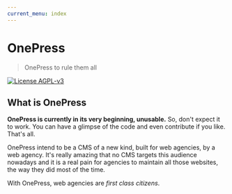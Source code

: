 ```yaml
---
current_menu: index
---
```

# OnePress

> OnePress to rule them all

[![License AGPL-v3](https://img.shields.io/github/license/taophp/OnePress.svg?style=popout-square)](https://www.gnu.org/licenses/agpl-3.0.en.html)

## What is OnePress

**OnePress is currently in its very beginning, unusable.** So, don't expect
it to work. You can have a glimpse of the code and even contribute if you
like. That's all.

OnePress intend to be a CMS of a new kind, built for web agencies, by a web agency.
It's really amazing that no CMS targets this audience nowadays and it is
a real pain for agencies to maintain all those websites,
the way they did most of the time.

With OnePress, web agencies are _first class citizens_.


